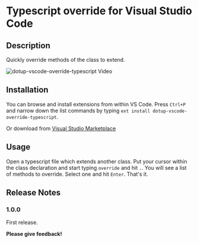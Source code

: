 # Typescript override for Visual Studio Code
## Description

Quickly override methods of the class to extend.

![dotup-vscode-override-typescript Video](https://raw.githubusercontent.com/dotupNET/dotup-vscode-override-typescript-docs/master/images/video.gif)

## Installation

You can browse and install extensions from within VS Code. Press `Ctrl+P` and narrow down the list commands by typing `ext install dotup-vscode-override-typescript`.

Or download from 
[Visual Studio Marketplace](https://marketplace.visualstudio.com/items?itemName=dotup.dotup-vscode-override-typescript "Visual Studio Marketplace Homepage")

## Usage

Open a typescript file which extends another class. Put your cursor within the class declaration and start typing `override` and hit `.`. You will see a list of methods to override. Select one and hit `Enter`. That's it.

## Release Notes

### 1.0.0

First release.

**Please give feedback!**
